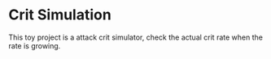 # Crit Simulation

This toy project is a attack crit simulator,  check the actual crit rate when the rate is growing.